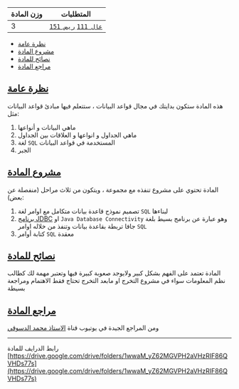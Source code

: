 | وزن المادة | المتطلبات |  
|------------|-----------|  
| 3          | [`عال 111`](https://infosystems.blog/plan-study/course/CSC-111) [`ريض 151`](https://infosystems.blog/plan-study/course/MATH-151)          |

- [نظرة عامة](#نظرة-عامة)
- [مشروع المادة](#مشروع-المادة)
- [نصائح للمادة](#نصائح-للمادة)
- [مراجع المادة](#مراجع-للمادة)

<a name="نظرة-عامة"></a>

## [نظرة عامة](#نظرة-عامة)

<!-- start -->

هذه المادة ستكون بدايتك في مجال قواعد البيانات ، ستتعلم فيها مبادئ قواعد البيانات مثل:

1. ماهي البيانات و أنواعها
2. ماهي الجداول و انواعها و العلاقات بين الجداول
3. لغة `SQL` المستخدمة في قواعد البيانات
4. الجبر

<a name="مشروع-المادة"></a>

## [مشروع المادة](#مشروع-المادة)

المادة تحتوي على مشروع تنفذه مع مجموعة ، ويتكون من ثلاث مراحل (منفصلة عن بعض):

1. تصميم نموذج قاعدة بيانات متكامل مع اوامر لغة `SQL` لبناءها
2. [برنامج JDBC](https://github.com/DevMoath/jdbc) او `Java Database Connectivity` وهو عبارة عن برنامج بسيط بلغة جافا
   تربطة بقاعدة بيانات وتنفذ من خلاله اوامر `SQL`
3. كتابة أوامر `SQL` معقدة

<a name="نصائح-للمادة"></a>

## [نصائح للمادة](#نصائح-للمادة)

المادة تعتمد على الفهم بشكل كبير ولايوجد صعوبة كبيرة فيها وتعتبر مهمة لك كطالب نظم المعلومات سواء في مشروع التخرج او
مابعد التخرج تحتاج فقط الاهتمام ومراجعة بسيطة

<a name="مراجع-للمادة"></a>

## [مراجع المادة](#مراجع-للمادة)

ومن المراجع الجيدة في يوتيوب قناة [الاستاذ محمد الدسوقي](https://www.youtube.com/user/DesoukiEgypt)

---
رابط الدرايف للمادة
[https://drive.google.com/drive/folders/1wwaM_yZ62MGVPH2aVHzRIF86QVHDs77s](https://drive.google.com/drive/folders/1wwaM_yZ62MGVPH2aVHzRIF86QVHDs77s)
